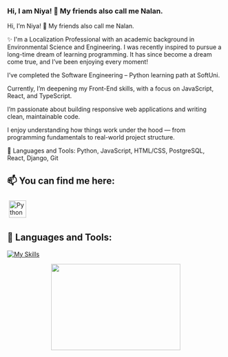 ### Hi, I am Niya! 👋 My friends also call me Nalan.

Hi, I’m Niya! 👋
My friends also call me Nalan.

✨ I'm a Localization Professional with an academic background in Environmental Science and Engineering.
I was recently inspired to pursue a long-time dream of learning programming. It has since become a dream come true, and I’ve been enjoying every moment!

I’ve completed the Software Engineering – Python learning path at SoftUni.

Currently, I’m deepening my Front-End skills, with a focus on JavaScript, React, and TypeScript.

I’m passionate about building responsive web applications and writing clean, maintainable code.

I enjoy understanding how things work under the hood — from programming fundamentals to real-world project structure.

🧰 Languages and Tools:
Python, JavaScript, HTML/CSS, PostgreSQL, React, Django, Git

## 📫 You can find me here: <p>

<link
  rel="stylesheet"
  href="https://cdn.jsdelivr.net/gh/dheereshagrwal/colored-icons@master/ci.min.css"
/>

 <a href="https://www.linkedin.com/in/niya-mateeva-yondzhju-phd/" target="_blank" rel="noopener noreferrer"> <img src="https://cdn.jsdelivr.net/npm/simple-icons@v3/icons/linkedin.svg" alt="Python" height="40" style="vertical-align:top; margin:4px"></a>
 
 ## 🧰 Languages and Tools:
[![My Skills](https://skillicons.dev/icons?i=py,js,react,postgres,regex,vscode,github,html,css,sass,ts)](https://skillicons.dev)
  
<p align="center">
  <img width="300" height="200" src="https://github-readme-stats.vercel.app/api/top-langs/?username=Polishko&theme=vision-friendly-dark">
</p>

